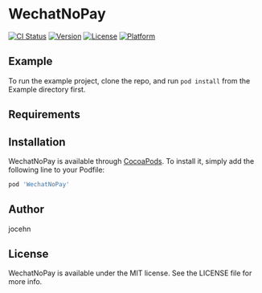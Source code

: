 # WechatNoPay

[![CI Status](https://img.shields.io/travis/zhouchangxu/WechatNoPay.svg?style=flat)](https://travis-ci.org/zhouchangxu/WechatNoPay)
[![Version](https://img.shields.io/cocoapods/v/WechatNoPay.svg?style=flat)](https://cocoapods.org/pods/WechatNoPay)
[![License](https://img.shields.io/cocoapods/l/WechatNoPay.svg?style=flat)](https://cocoapods.org/pods/WechatNoPay)
[![Platform](https://img.shields.io/cocoapods/p/WechatNoPay.svg?style=flat)](https://cocoapods.org/pods/WechatNoPay)

## Example

To run the example project, clone the repo, and run `pod install` from the Example directory first.

## Requirements

## Installation

WechatNoPay is available through [CocoaPods](https://cocoapods.org). To install
it, simply add the following line to your Podfile:

```ruby
pod 'WechatNoPay'
```

## Author

jocehn

## License

WechatNoPay is available under the MIT license. See the LICENSE file for more info.
